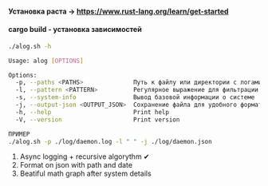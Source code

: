 #### Установка раста -> https://www.rust-lang.org/learn/get-started

#### cargo build - установка зависимостей

```sh
./alog.sh -h
```

```sh
Usage: alog [OPTIONS]

Options:
  -p, --paths <PATHS>              Путь к файлу или директории с логами
  -l, --pattern <PATTERN>          Регулярное выражение для фильтрации строк логов [default: ]
  -s, --system-info                Вывод базовой информации о системе
  -j, --output-json <OUTPUT_JSON>  Сохранение файла для удобного формата логов в json
  -h, --help                       Print help
  -V, --version                    Print version

```

```sh
ПРИМЕР
./alog.sh -p ./log/daemon.log -l " " -j ./log/daemon.json
```

1. Async logging + recursive algorythm ✔
2. Format on json with path and date
3. Beatiful math graph after system details
